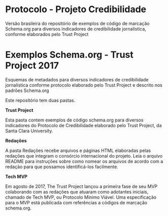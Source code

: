 # Protocolo - Projeto Credibilidade
Versão brasileira do repositório de exemplos de código de marcação Schema.org para diversos indicadores de credibilidade jornalística, conforme elaborados pelo Trust Project

# Exemplos Schema.org - Trust Project 2017
Esquemas de metadados para diversos indicadores de credibilidade jornalística conforme protocolo elaborado pelo Trust Project e descrito nos padrões Schema.org

Este repositório tem duas pastas.

<b>Trust Project</b>

Esta pasta contem exemplos de código schema.org para diversos indicadores do Protocolo de Credibilidade elaborado pelo Trust Project, da Santa Clara University.

<b>Redações</b>

A pasta Redações recebe arquivos e páginas HTML elaboradas pelas redações que integram o consórcio internacional do projeto. Leia o arquivo README para instruções sobre como nomear os arquivos de acordo com a redação para que possamos identificá-los facilmente.

<b>Tech MVP</b>

Em agosto de 2017, The Trust Project lançou a primeira fase de seu MVP colaborando com as redações que atuaram como adotantes iniciais, chamado de Tech MVP, ou Protocolo Mínimo Viável. Uma especificação para o MVP está publicada com referências a códigos de marcação schema.org.
